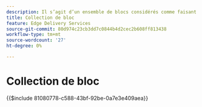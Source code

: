 ```yaml
---
description: Il s’agit d’un ensemble de blocs considérés comme faisant partie du produit AEM et qui sont recommandés en tant que plans directeurs pour les blocs de votre projet.
title: Collection de bloc
feature: Edge Delivery Services
source-git-commit: 80d974c23cb3dd7c0844b4d2cec2b608ff813438
workflow-type: tm+mt
source-wordcount: '27'
ht-degree: 0%

---
```


# Collection de bloc

{{$include 81080778-c588-43bf-92be-0a7e3e409aea}}